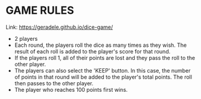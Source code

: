 # GAME RULES

Link: https://geradele.github.io/dice-game/

- 2 players
- Each round, the players roll the dice as many times as they wish.
  The result of each roll is added to the player's score for that round.
- If the players roll 1, all of their points are lost and they pass the roll to the other player.
- The players can also select the 'KEEP' button.
  In this case, the number of points in that round will be added to the player's total points.
  The roll then passes to the other player.
- The player who reaches 100 points first wins.
